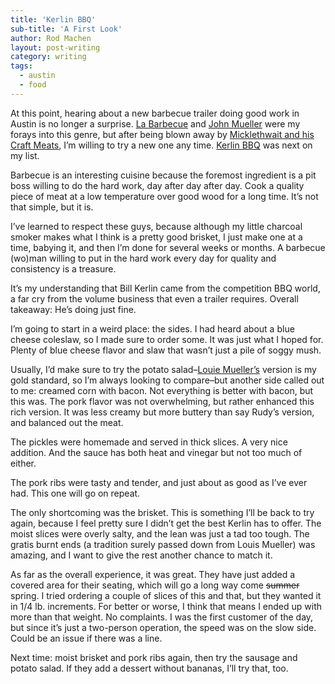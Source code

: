 ```yaml
---
title: 'Kerlin BBQ'
sub-title: 'A First Look'
author: Rod Machen
layout: post-writing
category: writing
tags:
  - austin
  - food
---
```

<p dir="ltr">
  At this point, hearing about a new barbecue trailer doing good work in Austin is no longer a surprise. <a href="http://labarbecue.com/" target="_blank">La Barbecue</a> and <a href="http://www.johnmuellermeatco.com/" target="_blank">John Mueller</a> were my forays into this genre, but after being blown away by <a href="http://www.craftmeats.com/" target="_blank">Micklethwait and his Craft Meats</a>, I&#8217;m willing to try a new one any time. <a href="http://www.kerlinbbq.com/" target="_blank">Kerlin BBQ</a> was next on my list.
</p>

<!-- <img class="size-full wp-image-369 alignright" alt="Kerlin BBQ sign" src="http://words.rodmachen.com/wp-content/uploads/2014/02/Kerlin-BBQ-sign.jpg" width="320" height="256" /> -->

<p dir="ltr">
  Barbecue is an interesting cuisine because the foremost ingredient is a pit boss willing to do the hard work, day after day after day. Cook a quality piece of meat at a low temperature over good wood for a long time. It&#8217;s not that simple, but it is.
</p>

<p dir="ltr">
  I&#8217;ve learned to respect these guys, because although my little charcoal smoker makes what I think is a pretty good brisket, I just make one at a time, babying it, and then I&#8217;m done for several weeks or months. A barbecue (wo)man willing to put in the hard work every day for quality and consistency is a treasure.<!--more-->
</p>

<p dir="ltr">
  It&#8217;s my understanding that Bill Kerlin came from the competition BBQ world, a far cry from the volume business that even a trailer requires. Overall takeaway: He&#8217;s doing just fine.
</p>

<!-- <img class="size-full wp-image-367  alignright" alt="Kerlin BBQ blue cheese coleslaw" src="http://words.rodmachen.com/wp-content/uploads/2014/02/Kerlin-BBQ-slaw.jpg" width="720" height="540" /> -->

<p dir="ltr">
  I&#8217;m going to start in a weird place: the sides. I had heard about a blue cheese coleslaw, so I made sure to order some. It was just what I hoped for. Plenty of blue cheese flavor and slaw that wasn&#8217;t just a pile of soggy mush.
</p>

<p dir="ltr">
  <!-- <img class="alignright size-full wp-image-366" alt="Kerlin BBQ creamed corn with bacon" src="http://words.rodmachen.com/wp-content/uploads/2014/02/Kerlin-BBQ-corn.jpg" width="720" height="540" /> -->Usually, I&#8217;d make sure to try the potato salad–<a href="http://www.louiemuellerbarbecue.com/" target="_blank">Louie Mueller&#8217;s</a> version is my gold standard, so I&#8217;m always looking to compare–but another side called out to me: creamed corn with bacon. Not everything is better with bacon, but this was. The pork flavor was not overwhelming, but rather enhanced this rich version. It was less creamy but more buttery than say Rudy&#8217;s version, and balanced out the meat.
</p>

<p dir="ltr">
  <!-- <img class="alignright size-full wp-image-389" alt="Kerlin BBQ pickles and sauce" src="http://words.rodmachen.com/wp-content/uploads/2014/02/Kerlin-BBQ-pickles-sauce.jpg" width="720" height="480" /> -->The pickles were homemade and served in thick slices. A very nice addition. And the sauce has both heat and vinegar but not too much of either.
</p>

<p dir="ltr">
  <!-- <img class="alignright size-full wp-image-365" alt="Kerlin BBQ brisket and pork ribs" src="http://words.rodmachen.com/wp-content/uploads/2014/02/Kerlin-BBQ-meat.jpg" width="720" height="540" /> -->The pork ribs were tasty and tender, and just about as good as I&#8217;ve ever had. This one will go on repeat.
</p>

<p dir="ltr">
  The only shortcoming was the brisket. This is something I&#8217;ll be back to try again, because I feel pretty sure I didn&#8217;t get the best Kerlin has to offer. The moist slices were overly salty, and the lean was just a tad too tough. The gratis burnt ends (a tradition surely passed down from Louis Mueller) was amazing, and I want to give the rest another chance to match it.
</p>

<p dir="ltr">
  As far as the overall experience, it was great. They have just added a covered area for their seating, which will go a long way come <del>summer</del> spring. I tried ordering a couple of slices of this and that, but they wanted it in 1/4 lb. increments. For better or worse, I think that means I ended up with more than that weight. No complaints. I was the first customer of the day, but since it&#8217;s just a two-person operation, the speed was on the slow side. Could be an issue if there was a line.
</p>

<p dir="ltr">
  Next time: moist brisket and pork ribs again, then try the sausage and potato salad. If they add a dessert without bananas, I&#8217;ll try that, too.<!-- <img class="alignright size-full wp-image-364" alt="Kerlin BBQ tray" src="http://words.rodmachen.com/wp-content/uploads/2014/02/Kerlin-BBQ-tray.jpg" width="720" height="540" /> -->
</p>